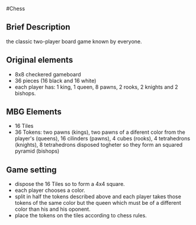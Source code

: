 #Chess

## Brief Description
the classic two-player board game known by everyone.

## Original elements
* 8x8 checkered gameboard
* 36 pieces (16 black and 16 white)
* each player has: 1 king, 1 queen, 8 pawns, 2 rooks, 2 knights and 2 bishops.   

## MBG Elements
* 16 Tiles
* 36 Tokens: two pawns (kings), two pawns of a diferent color from the player's (queens), 16 cilinders (pawns), 4 cubes (rooks), 
4 tetrahedrons (knights), 8 tetrahedrons disposed togheter so they form an squared pyramid (bishops)
 
## Game setting
* dispose the 16 Tiles so to form a 4x4 square.
* each player chooses a color.
* split in half the tokens described above and each player takes those tokens of the same color but the queen which must be of a 
different color than his and his oponent. 
* place the tokens on the tiles according to chess rules.